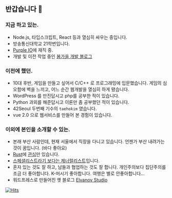 ## 반갑습니다 👋

### 지금 하고 있는.

- Node.js, 타입스크립트, React 등과 열심히 싸우는 중입니다.
- 방송통신대학교 21학번입니다.
- [Purple IO](https://purple.io)에 재직 중.
- 개발 및 이전 작업 중인 [봄가을 개발 블로그](https://springfall.cc)

### 이전에 했던.

- 10대 후반, 게임을 만들고 싶어서 C/C++ 로 프로그래밍에 입문했습니다. 게임의 심오함에 벽을 느끼고, 어느 순간 웹개발을 열심히 하게 됐습니다.
- WordPress 를 만진답시고 php를 공부한 적이 있습니다.
- Python 과외를 해준답시고 이론만 좀 공부했던 적이 있습니다.
- 42Seoul 두번째 기수의 `taehokim` 였습니다.
- vue 2.0 으로 웹서비스를 만들어 본 경험이 있습니다.

### 이외에 본인을 소개할 수 있는.

- 본래 부산 사람인데, 현재 서울에서 직장을 다니고 있습니다. 언젠가 부산 내려가는 것이 꿈입니다. (바다 좋아요)
- [Rust](https://www.rust-lang.org/)에 [관심](https://github.com/echoja/playground-rust)만 있습니다.
- [스페셜리스트라기 보다는 제너럴리스트](https://brunch.co.kr/@seungyuppaik/20)입니다.
- 혼자 있는 것도 잘 하고, 남들과 협업하는 것도 잘 합니다. 개인주의보다 집단주의를 조금 더 좋아합니다. K-머시기 좋아합니다. 여행은 별로 안좋아합니다...
- 워드프레스로 만들어진 옛 블로그 [Elvanov Studio](https://elvanov.com)


[![Hits](https://hits.seeyoufarm.com/api/count/incr/badge.svg?url=https%3A%2F%2Fgithub.com%2Fechoja&count_bg=%2381829C&title_bg=%23424651&icon=&icon_color=%23E7E7E7&title=H&edge_flat=true)](https://hits.seeyoufarm.com)
